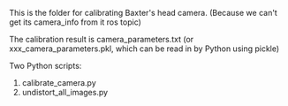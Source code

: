 
This is the folder for calibrating Baxter's head camera.
(Because we can't get its camera_info from it ros topic)

The calibration result is camera_parameters.txt (or xxx_camera_parameters.pkl, which can be read in by Python using pickle)

Two Python scripts:
1. calibrate_camera.py
2. undistort_all_images.py


